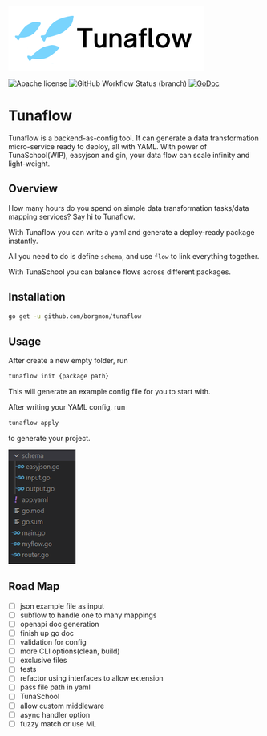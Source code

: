 ![Logo](./Tunaflow.png)

![Apache license](https://img.shields.io/badge/license-Apache-blue?style=flat-square)
![GitHub Workflow Status (branch)](https://img.shields.io/github/workflow/status/borgmon/tunaflow/go/main)
[![GoDoc](https://pkg.go.dev/badge/github.com/borgmon/tunaflow?status.svg)](https://pkg.go.dev/github.com/borgmon/tunaflow?tab=doc)

# Tunaflow
Tunaflow is a backend-as-config tool. It can generate a data transformation micro-service ready to deploy, all with YAML. With power of TunaSchool(WIP), easyjson and gin, your data flow can scale infinity and light-weight. 

## Overview
How many hours do you spend on simple data transformation tasks/data mapping services? Say hi to Tunaflow.

With Tunaflow you can write a yaml and generate a deploy-ready package instantly. 

All you need to do is define `schema`, and use `flow` to link everything together.

With TunaSchool you can balance flows across different packages.

## Installation
```bash
go get -u github.com/borgmon/tunaflow
```

## Usage
After create a new empty folder, run
```bash 
tunaflow init {package path}
```
This will generate an example config file for you to start with.

After writing your YAML config, run
```bash
tunaflow apply
```
to generate your project.

![Logo](./build.png)
## Road Map
- [ ] json example file as input
- [ ] subflow to handle one to many mappings
- [ ] openapi doc generation
- [ ] finish up go doc
- [ ] validation for config
- [ ] more CLI options(clean, build)
- [ ] exclusive files
- [ ] tests
- [ ] refactor using interfaces to allow extension
- [ ] pass file path in yaml
- [ ] TunaSchool
- [ ] allow custom middleware 
- [ ] async handler option
- [ ] fuzzy match or use ML
